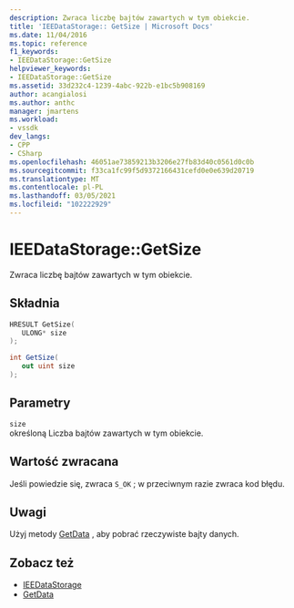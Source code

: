 ```yaml
---
description: Zwraca liczbę bajtów zawartych w tym obiekcie.
title: 'IEEDataStorage:: GetSize | Microsoft Docs'
ms.date: 11/04/2016
ms.topic: reference
f1_keywords:
- IEEDataStorage::GetSize
helpviewer_keywords:
- IEEDataStorage::GetSize
ms.assetid: 33d232c4-1239-4abc-922b-e1bc5b908169
author: acangialosi
ms.author: anthc
manager: jmartens
ms.workload:
- vssdk
dev_langs:
- CPP
- CSharp
ms.openlocfilehash: 46051ae73859213b3206e27fb83d40c0561d0c0b
ms.sourcegitcommit: f33ca1fc99f5d9372166431cefd0e0e639d20719
ms.translationtype: MT
ms.contentlocale: pl-PL
ms.lasthandoff: 03/05/2021
ms.locfileid: "102222929"
---
```

# <a name="ieedatastoragegetsize"></a>IEEDataStorage::GetSize
Zwraca liczbę bajtów zawartych w tym obiekcie.

## <a name="syntax"></a>Składnia

```cpp
HRESULT GetSize(
   ULONG* size
);
```

```csharp
int GetSize(
   out uint size
);
```

## <a name="parameters"></a>Parametry
`size`\
określoną Liczba bajtów zawartych w tym obiekcie.

## <a name="return-value"></a>Wartość zwracana
 Jeśli powiedzie się, zwraca `S_OK` ; w przeciwnym razie zwraca kod błędu.

## <a name="remarks"></a>Uwagi
 Użyj metody [GetData](../../../extensibility/debugger/reference/ieedatastorage-getdata.md) , aby pobrać rzeczywiste bajty danych.

## <a name="see-also"></a>Zobacz też
- [IEEDataStorage](../../../extensibility/debugger/reference/ieedatastorage.md)
- [GetData](../../../extensibility/debugger/reference/ieedatastorage-getdata.md)

